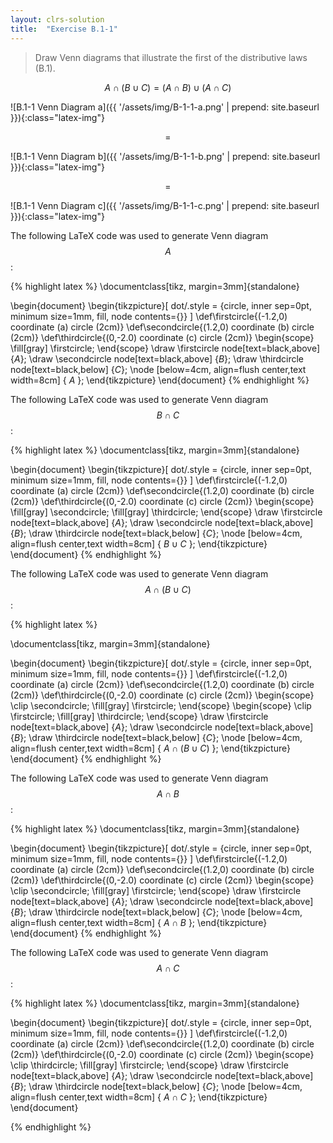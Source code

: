 ```yaml
---
layout: clrs-solution
title:  "Exercise B.1-1"
---
```

>Draw Venn diagrams that illustrate the first of the distributive laws (B.1).

$$A \cap (B \cup C) = ( A \cap B ) \cup (A \cap C)$$

![B.1-1 Venn Diagram a]({{ '/assets/img/B-1-1-a.png' | prepend: site.baseurl }}){:class="latex-img"}

$$=$$

![B.1-1 Venn Diagram b]({{ '/assets/img/B-1-1-b.png' | prepend: site.baseurl }}){:class="latex-img"}

$$=$$

![B.1-1 Venn Diagram c]({{ '/assets/img/B-1-1-c.png' | prepend: site.baseurl }}){:class="latex-img"}



The following LaTeX code was used to generate Venn diagram $$A$$:

{% highlight latex %}
\documentclass[tikz, margin=3mm]{standalone}

\begin{document}
    \begin{tikzpicture}[
dot/.style = {circle, inner sep=0pt, minimum size=1mm, fill,
              node contents={}}
                        ]
\def\firstcircle{(-1.2,0) coordinate (a) circle (2cm)}
\def\secondcircle{(1.2,0) coordinate (b)  circle (2cm)}
\def\thirdcircle{(0,-2.0) coordinate (c) circle (2cm)}
    \begin{scope}
\fill[gray] \firstcircle;
    \end{scope}
\draw \firstcircle  node[text=black,above] {$A$};
\draw \secondcircle node[text=black,above] {$B$}; 
\draw \thirdcircle node[text=black,below] {$C$};
\node [below=4cm, align=flush center,text width=8cm]
        {
            $A$
        };
    \end{tikzpicture}
  \end{document}
{% endhighlight %}

The following LaTeX code was used to generate Venn diagram $$B \cap C$$:

{% highlight latex %}
\documentclass[tikz, margin=3mm]{standalone}

\begin{document}
    \begin{tikzpicture}[
dot/.style = {circle, inner sep=0pt, minimum size=1mm, fill,
              node contents={}}
                        ]
\def\firstcircle{(-1.2,0) coordinate (a) circle (2cm)}
\def\secondcircle{(1.2,0) coordinate (b)  circle (2cm)}
\def\thirdcircle{(0,-2.0) coordinate (c) circle (2cm)}
    \begin{scope}
\fill[gray] \secondcircle;
\fill[gray] \thirdcircle;
    \end{scope}
\draw \firstcircle  node[text=black,above] {$A$};
\draw \secondcircle node[text=black,above] {$B$}; 
\draw \thirdcircle node[text=black,below] {$C$};
\node [below=4cm, align=flush center,text width=8cm]
        {
            $B \cup C$
        };
    \end{tikzpicture}
  \end{document}
{% endhighlight %}

The following LaTeX code was used to generate Venn diagram $$A \cap (B \cup C)$$:

{% highlight latex %}

\documentclass[tikz, margin=3mm]{standalone}

\begin{document}
    \begin{tikzpicture}[
dot/.style = {circle, inner sep=0pt, minimum size=1mm, fill,
              node contents={}}
                        ]
\def\firstcircle{(-1.2,0) coordinate (a) circle (2cm)}
\def\secondcircle{(1.2,0) coordinate (b)  circle (2cm)}
\def\thirdcircle{(0,-2.0) coordinate (c) circle (2cm)}
     \begin{scope}
    \clip \secondcircle;
    \fill[gray] \firstcircle;
      \end{scope}
      \begin{scope}
    \clip \firstcircle;
    \fill[gray] \thirdcircle;
      \end{scope}
\draw \firstcircle  node[text=black,above] {$A$};
\draw \secondcircle node[text=black,above] {$B$}; 
\draw \thirdcircle node[text=black,below] {$C$};
\node [below=4cm, align=flush center,text width=8cm]
        {
            $A \cap (B \cup C)$
        };
    \end{tikzpicture}
  \end{document}
{% endhighlight %}

The following LaTeX code was used to generate Venn diagram $$A \cap B$$:

{% highlight latex %}
\documentclass[tikz, margin=3mm]{standalone}

\begin{document}
    \begin{tikzpicture}[
dot/.style = {circle, inner sep=0pt, minimum size=1mm, fill,
              node contents={}}
                        ]
\def\firstcircle{(-1.2,0) coordinate (a) circle (2cm)}
\def\secondcircle{(1.2,0) coordinate (b)  circle (2cm)}
\def\thirdcircle{(0,-2.0) coordinate (c) circle (2cm)}
     \begin{scope}
    \clip \secondcircle;
    \fill[gray] \firstcircle;
      \end{scope}
\draw \firstcircle  node[text=black,above] {$A$};
\draw \secondcircle node[text=black,above] {$B$}; 
\draw \thirdcircle node[text=black,below] {$C$};
\node [below=4cm, align=flush center,text width=8cm]
        {
            $A \cap B$
        };
    \end{tikzpicture}
  \end{document}
{% endhighlight %}

The following LaTeX code was used to generate Venn diagram $$A \cap C$$:

{% highlight latex %}
\documentclass[tikz, margin=3mm]{standalone}

\begin{document}
    \begin{tikzpicture}[
dot/.style = {circle, inner sep=0pt, minimum size=1mm, fill,
              node contents={}}
                        ]
\def\firstcircle{(-1.2,0) coordinate (a) circle (2cm)}
\def\secondcircle{(1.2,0) coordinate (b)  circle (2cm)}
\def\thirdcircle{(0,-2.0) coordinate (c) circle (2cm)}
     \begin{scope}
    \clip \thirdcircle;
    \fill[gray] \firstcircle;
      \end{scope}
\draw \firstcircle  node[text=black,above] {$A$};
\draw \secondcircle node[text=black,above] {$B$}; 
\draw \thirdcircle node[text=black,below] {$C$};
\node [below=4cm, align=flush center,text width=8cm]
        {
            $A \cap C$
        };
    \end{tikzpicture}
  \end{document}

  {% endhighlight %}